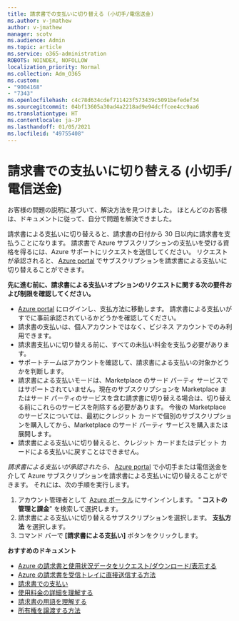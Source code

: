 ```yaml
---
title: 請求書での支払いに切り替える (小切手/電信送金)
ms.author: v-jmathew
author: v-jmathew
manager: scotv
ms.audience: Admin
ms.topic: article
ms.service: o365-administration
ROBOTS: NOINDEX, NOFOLLOW
localization_priority: Normal
ms.collection: Adm_O365
ms.custom:
- "9004168"
- "7343"
ms.openlocfilehash: c4c78d634cdef711423f573439c5091befedef34
ms.sourcegitcommit: 04bf13605a30ad4a2218ad9e94dcffcee4cc9aa6
ms.translationtype: HT
ms.contentlocale: ja-JP
ms.lasthandoff: 01/05/2021
ms.locfileid: "49755408"
---
```

# <a name="switch-to-pay-by-invoice-chequewire-transfer"></a>請求書での支払いに切り替える (小切手/電信送金)

お客様の問題の説明に基づいて、解決方法を見つけました。 ほとんどのお客様は、ドキュメントに従って、自分で問題を解決できました。

請求書による支払いに切り替えると、請求書の日付から 30 日以内に請求書を支払うことになります。 請求書で Azure サブスクリプションの支払いを受ける資格を得るには、Azure サポートにリクエストを送信してください。 リクエストが承認されると、 [Azure portal](https://portal.azure.com/) でサブスクリプションを請求書による支払いに切り替えることができます。

**先に進む前に、請求書による支払いオプションのリクエストに関する次の要件および制限を確認してください。**

- [Azure portal](https://portal.azure.com/) にログインし、支払方法に移動します。 請求書による支払いがすでに事前承認されているかどうかを確認してください。
- 請求書の支払いは、個人アカウントではなく、ビジネス アカウントでのみ利用できます。
- 請求書支払いに切り替える前に、すべての未払い料金を支払う必要があります。
- サポートチームはアカウントを確認して、請求書による支払いの対象かどうかを判断します。
- 請求書による支払いモードは、Marketplace のサード パーティ サービスではサポートされていません。現在のサブスクリプションを Marketplace またはサード パーティのサービスを含む請求書に切り替える場合は、切り替える前にこれらのサービスを削除する必要があります。 今後の Marketplace のサービスについては、最初にクレジット カードで個別のサブスクリプションを購入してから、Marketplace のサード パーティ サービスを購入または展開します。
- 請求書による支払いに切り替えると、クレジット カードまたはデビット カードによる支払いに戻すことはできません。

*請求書による支払いが承認されたら*、 [Azure portal](https://portal.azure.com/) で小切手または電信送金を介して Azure サブスクリプションを請求書による支払いに切り替えることができます。
それには、次の手順を実行します。

1. アカウント管理者として  [Azure ポータル](https://portal.azure.com/) にサインインします。 " **コストの管理と課金**" を検索して選択します。
2. 請求書による支払いに切り替えるサブスクリプションを選択します。 **支払方法** を選択します。
3. コマンド バーで **[請求書による支払い]** ボタンをクリックします。

**おすすめのドキュメント**

- [Azure の請求書と使用状況データをリクエスト/ダウンロード/表示する](https://docs.microsoft.com/azure/billing/billing-download-azure-invoice-daily-usage-date)
- [Azure の請求書を受信トレイに直接送信する方法](https://docs.microsoft.com/azure/billing/billing-download-azure-invoice-daily-usage-date)
- [請求書での支払い](https://docs.microsoft.com/azure/billing/billing-how-to-pay-by-invoice)
- [使用料金の詳細を理解する](https://docs.microsoft.com/azure/billing/billing-understand-your-bill)
- [請求書の用語を理解する](https://docs.microsoft.com/azure/billing/billing-understand-your-invoice)
- [所有権を譲渡する方法](https://docs.microsoft.com/azure/billing/billing-subscription-transfer)
